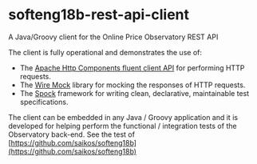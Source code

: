 # softeng18b-rest-api-client
A Java/Groovy client for the Online Price Observatory REST API

The client is fully operational and demonstrates the use of:

* The [Apache Http Components fluent client API](https://hc.apache.org/) for performing HTTP requests.
* The [Wire Mock](http://wiremock.org/) library for mocking the responses of HTTP requests.
* The [Spock](http://spockframework.org/) framework for writing clean, declarative, maintainable test specifications.


The client can be embedded in any Java / Groovy application and it is developed for helping perform the functional / integration
tests of the Observatory back-end. See the test of [https://github.com/saikos/softeng18b](https://github.com/saikos/softeng18b)
